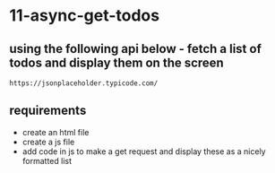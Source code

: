 # 11-async-get-todos

## using the following api below - fetch a list of todos and display them on the screen

```https://jsonplaceholder.typicode.com/```

## requirements
- create an html file
- create a js file
- add code in js to make a get request and display these as a nicely formatted list